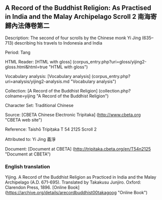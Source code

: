 ## A Record of the Buddhist Religion: As Practised in India and the Malay Archipelago Scroll 2 南海寄歸內法傳卷第二

Description: The second of four scrolls by the Chinese monk Yi Jing (635–713) describing his travels to Indonesia and India

Period: Tang

HTML Reader: [HTML with gloss] (corpus_entry.php?uri=gloss/yijing2-gloss.html&html=true "HTML with gloss")

Vocabulary analysis: [Vocabulary analysis] (corpus_entry.php?uri=analysis/yijing2-analysis.md "Vocabulary analysis")

Collection: [A Record of the Buddhist Religion] (collection.php?colname=yijing "A Record of the Buddhist Religion")

Character Set: Traditional Chinese

Source: [CBETA Chinese Electronic Tripitaka] (http://www.cbeta.org "CBETA web site")

Reference: Taishō Tripiṭaka T 54 2125 Scroll 2

Attributed to: Yi Jing 義淨

Document: [Document at CBETA] (http://tripitaka.cbeta.org/en/T54n2125 "Document at CBETA")

### English translation

Yijing. A Record of the Buddhist Religion as Practiced in India and the Malay Archipelago (A.D. 671-695). Translated by Takakusu Junjiro. Oxford: Clarendon Press, 1896. [Online Book] (https://archive.org/details/arecordbuddhist00takagoog "Online Book")

